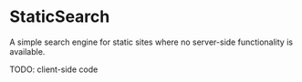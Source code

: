 # StaticSearch

A simple search engine for static sites where no server-side functionality is available.

TODO: client-side code
